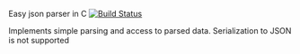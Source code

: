 Easy json parser in C [![Build Status](https://travis-ci.org/HarryDC/JsonParser.svg?branch=master)](https://travis-ci.org/HarryDC/JsonParser)

Implements simple parsing and access to parsed data. Serialization to JSON is not supported 
